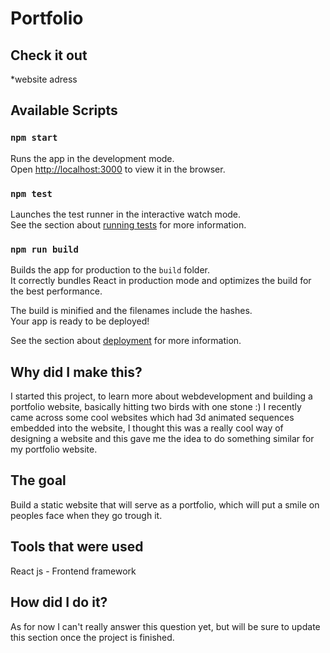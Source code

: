 # Portfolio

## Check it out
*website adress

## Available Scripts
### `npm start`

Runs the app in the development mode.\
Open [http://localhost:3000](http://localhost:3000) to view it in the browser.

### `npm test`

Launches the test runner in the interactive watch mode.\
See the section about [running tests](https://facebook.github.io/create-react-app/docs/running-tests) for more information.

### `npm run build`

Builds the app for production to the `build` folder.\
It correctly bundles React in production mode and optimizes the build for the best performance.

The build is minified and the filenames include the hashes.\
Your app is ready to be deployed!

See the section about [deployment](https://facebook.github.io/create-react-app/docs/deployment) for more information.
## Why did I make this?
I started this project, to learn more about webdevelopment and building a portfolio website, basically hitting two birds with one stone :) 
I recently came across some cool websites which had 3d animated sequences embedded into the website, I thought this was a really cool way of designing a website and this gave me the idea to do something similar for my portfolio website. 

## The goal
Build a static website that will serve as a portfolio, which will put a smile on peoples face when they go trough it.


## Tools that were used
React js - Frontend framework

##  How did I do it?
As for now I can't really answer this question yet, but will be sure to update this section once the project is finished.

